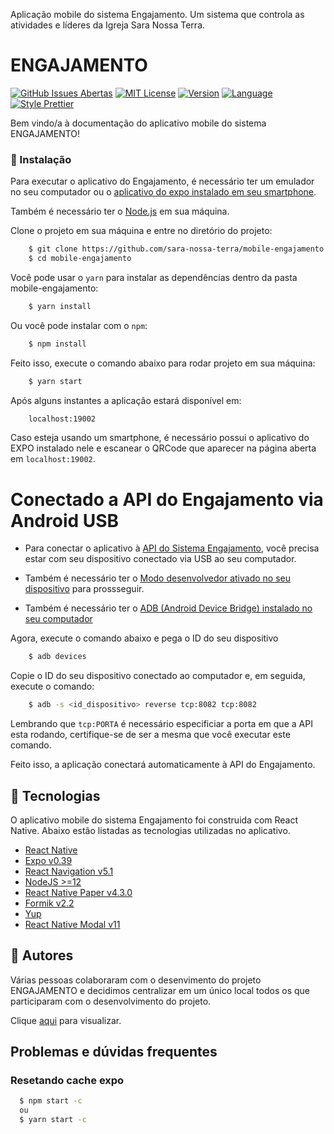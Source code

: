 Aplicação mobile do sistema Engajamento. Um sistema que controla as atividades e líderes da Igreja Sara Nossa Terra.

# ENGAJAMENTO

[![GitHub Issues Abertas](https://img.shields.io/github/issues/sara-nossa-terra/mobile-engajamento)]()
[![MIT License](https://img.shields.io/github/license/sara-nossa-terra/mobile-engajamento)]()
[![Version](https://img.shields.io/badge/version-1.0.0-green.svg?cacheSeconds=2592000)]()
[![Language](https://img.shields.io/badge/Language-TypeScript-blue.svg?cacheSeconds=2592000)]()
[![Style Prettier](https://img.shields.io/badge/Stylized-prettier-pink.svg?cacheSeconds=2592000)]()

Bem vindo/a à documentação do aplicativo mobile do sistema ENGAJAMENTO!

### :nut_and_bolt: Instalação

Para executar o aplicativo do Engajamento, é necessário ter um emulador no seu computador ou o [aplicativo do expo instalado em seu smartphone](https://play.google.com/store/apps/details?id=host.exp.exponent&hl=pt_BR).

Também é necessário ter o [Node.js](https://nodejs.org/) em sua máquina.

Clone o projeto em sua máquina e entre no diretório do projeto:

```bash
    $ git clone https://github.com/sara-nossa-terra/mobile-engajamento.git
    $ cd mobile-engajamento
```

Você pode usar o `yarn` para instalar as dependências dentro da pasta mobile-engajamento:

```bash
    $ yarn install
```

Ou você pode instalar com o `npm`:

```bash
    $ npm install
```

Feito isso, execute o comando abaixo para rodar projeto em sua máquina:

```bash
    $ yarn start
```

Após alguns instantes a aplicação estará disponível em:

```bash
    localhost:19002
```

Caso esteja usando um smartphone, é necessário possui o aplicativo do EXPO instalado nele e escanear o QRCode que aparecer na página aberta em `localhost:19002`.

# Conectado a API do Engajamento via Android USB

- Para conectar o aplicativo à [API do Sistema Engajamento](https://github.com/sara-nossa-terra/api-engajamento), você precisa estar com seu dispositivo conectado via USB ao seu computador.

- Também é necessário ter o [Modo desenvolvedor ativado no seu dispositivo](https://tecnoblog.net/277750/como-ativar-o-modo-desenvolvedor-no-android/) para prossseguir.

- Também é necessário ter o [ADB (Android Device Bridge) instalado no seu computador](https://developer.android.com/studio/releases/platform-tools)

Agora, execute o comando abaixo e pega o ID do seu dispositivo

```bash
    $ adb devices
```

Copie o ID do seu dispositivo conectado ao computador e, em seguida, execute o comando:

```bash
    $ adb -s <id_dispositivo> reverse tcp:8082 tcp:8082
```

Lembrando que `tcp:PORTA` é necessário especificiar a porta em que a API esta rodando, certifique-se de ser a mesma que você executar este comando.

Feito isso, a aplicação conectará automaticamente à API do Engajamento.

## :rocket: Tecnologias

O aplicativo mobile do sistema Engajamento foi construida com React Native. Abaixo estão listadas as tecnologias utilizadas no aplicativo.

- [React Native](https://reactnative.dev/)
- [Expo v0.39](https://docs.expo.io/)
- [React Navigation v5.1](https://reactnavigation.org/)
- [NodeJS >=12](https://nodejs.org/)
- [React Native Paper v4.3.0](https://callstack.github.io/react-native-paper/)
- [Formik v2.2](https://formik.org/docs/overview)
- [Yup](https://github.com/jquense/yup)
- [React Native Modal v11](https://github.com/react-native-modal/react-native-modal)

## :busts_in_silhouette: Autores

Várias pessoas colaboraram com o desenvimento do projeto ENGAJAMENTO e decidimos centralizar em um único local todos os que participaram com o desenvolvimento do projeto.

Clique [aqui](https://github.com/sara-nossa-terra/engajamento/graphs/contributors) para visualizar.


## Problemas e dúvidas frequentes

### Resetando cache expo 
````bash
  $ npm start -c 
  ou
  $ yarn start -c
````

